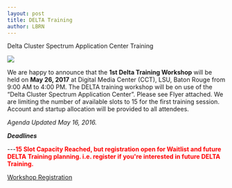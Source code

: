```yaml
---
layout: post
title: DELTA Training
author: LBRN
---
```


<p class="text-error">Delta Cluster Spectrum Application Center Training</p>

<a href="{{ site.baseurl }}files/docs/Delta_Training_Agenda_2017.05.16.pdf"><img src="{{ site.baseurl }}files/docs/Delta_Training_Agenda_2017.05.16.pdf"></a>

We are happy to announce that the **1st Delta Training Workshop** will be held on **May 26, 2017** at Digital Media Center (CCT), LSU, Baton Rouge from 9:00 AM to 4:00 PM. The DELTA training workshop will be on use of the “Delta Cluster Spectrum Application Center”. Please see Flyer attached. We are limiting the number of available slots to 15 for the first training session. Account and startup allocation will be provided to all attendees.

_*Agenda Updated May 16, 2016.*_

***Deadlines***

---**<font color="red"><b>15 Slot Capacity Reached, but registration open for Waitlist and future DELTA Training planning. i.e. register if you're interested in future DELTA Training.</b></font>**<br>


<p><a href="https://redcap.lbrn.lsu.edu/surveys/?s=KF9NWWWR3A" class="btn btn-info" style="margin-bottom: 30px">Workshop Registration</a></p>